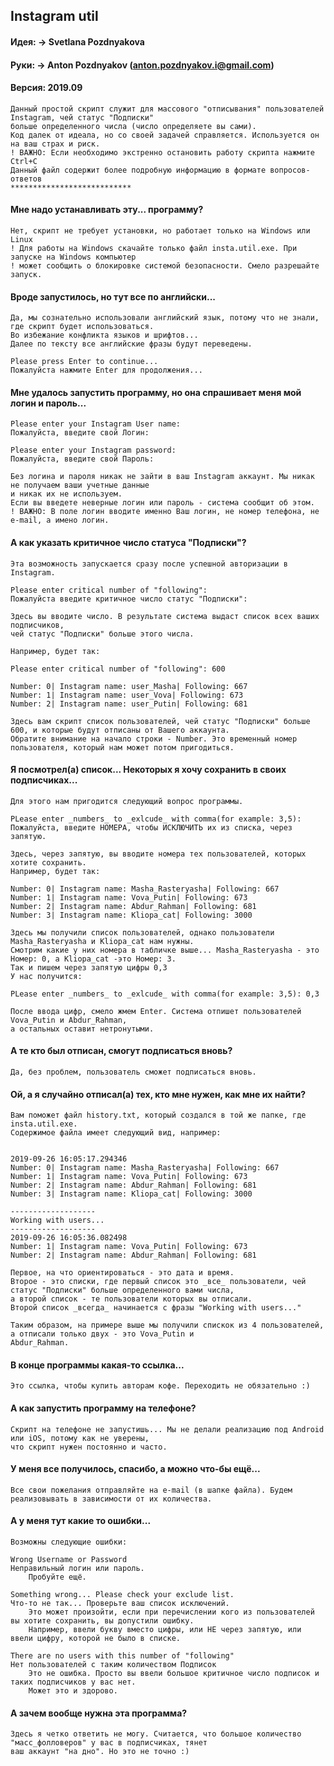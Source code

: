
## Instagram util

#### Идея: -> Svetlana Pozdnyakova

#### Руки: -> Anton Pozdnyakov (anton.pozdnyakov.i@gmail.com)

#### Версия: 2019.09
    Данный простой скрипт служит для массового "отписывания" пользователей Instagram, чей статус "Подписки"
    больше определенного числа (число определяете вы сами). 
    Код далек от идеала, но со своей задачей справляется. Используется он на ваш страх и риск.
    ! ВАЖНО: Если необходимо экстренно остановить работу скрипта нажмите Ctrl+C
    Данный файл содержит более подробную информацию в формате вопросов-ответов
    ***************************
 
#### Мне надо устанавливать эту... программу?
 
    Нет, скрипт не требует установки, но работает только на Windows или Linux
    ! Для работы на Windows скачайте только файл insta.util.exe. При запуске на Windows компьютер
    ! может сообщить о блокировке системой безопасности. Смело разрешайте запуск.
    
#### Вроде запустилось, но тут все по английски...
 
    Да, мы сознательно использовали английский язык, потому что не знали, где скрипт будет использоваться.
    Во избежание конфликта языков и шрифтов... 
    Далее по тексту все английские фразы будут переведены.
    
    Please press Enter to continue...
    Пожалуйста нажмите Enter для продолжения...
 
#### Мне удалось запустить программу, но она спрашивает меня мой логин и пароль...
    
    Please enter your Instagram User name:
    Пожалуйста, введите свой Логин:
     
    Please enter your Instagram password:
    Пожалуйста, введите свой Пароль: 
    
    Без логина и пароля никак не зайти в ваш Instagram аккаунт. Мы никак не получаем ваши учетные данные
    и никак их не используем. 
    Если вы введете неверные логин или пароль - система сообщит об этом.
    ! ВАЖНО: В поле логин вводите именно Ваш логин, не номер телефона, не e-mail, а имено логин.
  
#### А как указать критичное число статуса "Подписки"?
  
    Эта возможность запускается сразу после успешной авторизации в Instagram. 
    
    Please enter critical number of "following":
    Пожалуйста введите критичное число статус "Подписки":
    
    Здесь вы вводите число. В результате система выдаст список всех ваших подписчиков, 
    чей статус "Подписки" больше этого числа.
    
    Например, будет так:
    
    Please enter critical number of "following": 600
    
    Number: 0| Instagram name: user_Masha| Following: 667
    Number: 1| Instagram name: user_Vova| Following: 673
    Number: 2| Instagram name: user_Putin| Following: 681

    Здесь вам скрипт список пользователей, чей статус "Подписки" больше 600, и которые будут отписаны от Вашего аккаунта.
    Обратите внимание на начало строки - Number. Это временный номер пользователя, который нам может потом пригодиться.
    
#### Я посмотрел(а) список... Некоторых я хочу сохранить в своих подписчиках...
   
    Для этого нам пригодится следующий вопрос программы.
    
    PLease enter _numbers_ to _exlcude_ with comma(for example: 3,5):
    Пожалуйста, введите НОМЕРА, чтобы ИСКЛЮЧИТЬ их из списка, через запятую.
    
    Здесь, через запятую, вы вводите номера тех пользователей, которых хотите сохранить.
    Например, будет так:
    
    Number: 0| Instagram name: Masha_Rasteryasha| Following: 667
    Number: 1| Instagram name: Vova_Putin| Following: 673
    Number: 2| Instagram name: Abdur_Rahman| Following: 681
    Number: 3| Instagram name: Kliopa_cat| Following: 3000
    
    Здесь мы получили список пользователей, однако пользователи Masha_Rasteryasha и Kliopa_cat нам нужны. 
    Смотрим какие у них номера в табличке выше... Masha_Rasteryasha - это Номер: 0, а Kliopa_cat -это Номер: 3.
    Так и пишем через запятую цифры 0,3
    У нас получится:
    
    PLease enter _numbers_ to _exlcude_ with comma(for example: 3,5): 0,3
    
    После ввода цифр, смело жмем Enter. Система отпишет пользователей Vova_Putin и Abdur_Rahman, 
    а остальных оставит нетронутыми.
   
#### А те кто был отписан, смогут подписаться вновь? 
 
    Да, без проблем, пользователь сможет подписаться вновь.
    
#### Ой, а я случайно отписал(а) тех, кто мне нужен, как мне их найти?
 
    Вам поможет файл history.txt, который создался в той же папке, где insta.util.exe. 
    Содержимое файла имеет следующий вид, например: 
    
    
    2019-09-26 16:05:17.294346
    Number: 0| Instagram name: Masha_Rasteryasha| Following: 667
    Number: 1| Instagram name: Vova_Putin| Following: 673
    Number: 2| Instagram name: Abdur_Rahman| Following: 681
    Number: 3| Instagram name: Kliopa_cat| Following: 3000
    
    -------------------
    Working with users...
    -------------------
    2019-09-26 16:05:36.082498
    Number: 1| Instagram name: Vova_Putin| Following: 673
    Number: 2| Instagram name: Abdur_Rahman| Following: 681
    
    Первое, на что ориентироваться - это дата и время.
    Второе - это списки, где первый список это _все_ пользователи, чей статус "Подписки" больше определенного вами числа,
    а второй список - те пользователи которых вы отписали.
    Второй список _всегда_ начинается с фразы "Working with users..."
    
    Таким образом, на примере выше мы получили спискок из 4 пользователей, а отписали только двух - это Vova_Putin и
    Abdur_Rahman.
    
#### В конце программы какая-то ссылка...
 
    Это ссылка, чтобы купить авторам кофе. Переходить не обязательно :)
 
#### А как запустить программу на телефоне? 
 
    Скрипт на телефоне не запустишь... Мы не делали реализацию под Android или iOS, потому как не уверены, 
    что скрипт нужен постоянно и часто. 
  
#### У меня все получилось, спасибо, а можно что-бы ещё... 
  
    Все свои пожелания отправляйте на e-mail (в шапке файла). Будем реализовывать в зависимости от их количества.

#### А у меня тут какие то ошибки...
  
    Возможны следующие ошибки: 
    
    Wrong Username or Password
    Неправильный логин или пароль.
        Пробуйте ещё.
    
    Something wrong... Please check your exclude list.
    Что-то не так... Проверьте ваш список исключений.
        Это может произойти, если при перечислении кого из пользователей вы хотите сохранить, вы допустили ошибку.
        Например, ввели букву вместо цифры, или НЕ через запятую, или ввели цифру, которой не было в списке.
        
    There are no users with this number of "following"
    Нет пользователей с таким количеством Подписок
        Это не ошибка. Просто вы ввели большое критичное число подписок и таких подписчиков у вас нет. 
        Может это и здорово.
   
#### А зачем вообще нужна эта программа?
    
    Здесь я четко ответить не могу. Считается, что большое количество "масс_фолловеров" у вас в подписчиках, тянет
    ваш аккаунт "на дно". Но это не точно :)